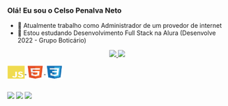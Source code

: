 ### Olá! Eu sou o Celso Penalva Neto

- 🔭 Atualmente trabalho como Administrador de um provedor de internet
- 🌱 Estou estudando Desenvolvimento Full Stack na Alura (Desenvolve 2022 - Grupo Boticário)

<div align="center">
  <a href="https://github.com/CelsoPenalva">
  <img height="160em" src="https://github-readme-stats.vercel.app/api?username=CelsoPenalva&show_icons=true&theme=dracula&include_all_commits=true&count_private=true"/>
  <img height="160em" src="https://github-readme-stats.vercel.app/api/top-langs/?username=CelsoPenalva&layout=compact&langs_count=7&theme=dracula"/>
</div>
  
<div style="display: inline_block"><br>
  <img align="center" alt="Celso-Js" height="30" width="40" src="https://raw.githubusercontent.com/devicons/devicon/master/icons/javascript/javascript-plain.svg">
  <img align="center" alt="Celso-HTML" height="30" width="40" src="https://raw.githubusercontent.com/devicons/devicon/master/icons/html5/html5-original.svg">
  <img align="center" alt="Celso-CSS" height="30" width="40" src="https://raw.githubusercontent.com/devicons/devicon/master/icons/css3/css3-original.svg">
</div>
  
##
  
<div>
  <a href="https://instagram.com/celsopenalvaneto" target="_blank"><img src="https://img.shields.io/badge/-Instagram-%23E4405F?style=for-the-badge&logo=instagram&logoColor=white" target="_blank"></a>
  <a href = "mailto:adm.celsoneto@gmail.com"><img src="https://img.shields.io/badge/-Gmail-%23333?style=for-the-badge&logo=gmail&logoColor=white" target="_blank"></a>
  <a href="https://www.linkedin.com/in/celsopenalva" target="_blank"><img src="https://img.shields.io/badge/-LinkedIn-%230077B5?style=for-the-badge&logo=linkedin&logoColor=white" target="_blank"></a> 
</div>
